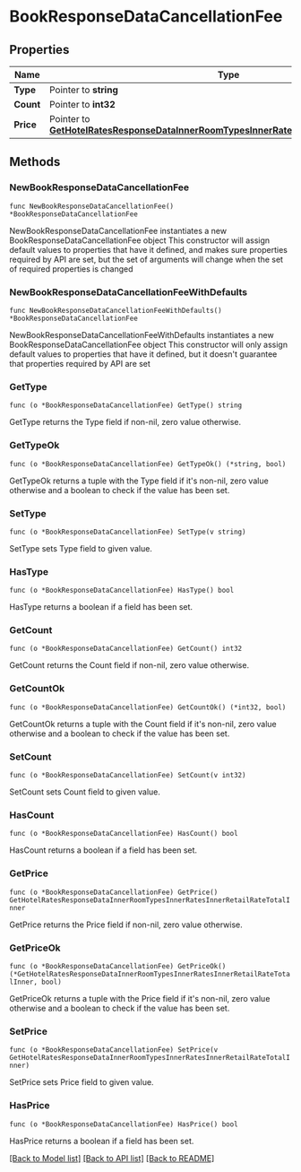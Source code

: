 # BookResponseDataCancellationFee

## Properties

Name | Type | Description | Notes
------------ | ------------- | ------------- | -------------
**Type** | Pointer to **string** |  | [optional] 
**Count** | Pointer to **int32** |  | [optional] 
**Price** | Pointer to [**GetHotelRatesResponseDataInnerRoomTypesInnerRatesInnerRetailRateTotalInner**](GetHotelRatesResponseDataInnerRoomTypesInnerRatesInnerRetailRateTotalInner.md) |  | [optional] 

## Methods

### NewBookResponseDataCancellationFee

`func NewBookResponseDataCancellationFee() *BookResponseDataCancellationFee`

NewBookResponseDataCancellationFee instantiates a new BookResponseDataCancellationFee object
This constructor will assign default values to properties that have it defined,
and makes sure properties required by API are set, but the set of arguments
will change when the set of required properties is changed

### NewBookResponseDataCancellationFeeWithDefaults

`func NewBookResponseDataCancellationFeeWithDefaults() *BookResponseDataCancellationFee`

NewBookResponseDataCancellationFeeWithDefaults instantiates a new BookResponseDataCancellationFee object
This constructor will only assign default values to properties that have it defined,
but it doesn't guarantee that properties required by API are set

### GetType

`func (o *BookResponseDataCancellationFee) GetType() string`

GetType returns the Type field if non-nil, zero value otherwise.

### GetTypeOk

`func (o *BookResponseDataCancellationFee) GetTypeOk() (*string, bool)`

GetTypeOk returns a tuple with the Type field if it's non-nil, zero value otherwise
and a boolean to check if the value has been set.

### SetType

`func (o *BookResponseDataCancellationFee) SetType(v string)`

SetType sets Type field to given value.

### HasType

`func (o *BookResponseDataCancellationFee) HasType() bool`

HasType returns a boolean if a field has been set.

### GetCount

`func (o *BookResponseDataCancellationFee) GetCount() int32`

GetCount returns the Count field if non-nil, zero value otherwise.

### GetCountOk

`func (o *BookResponseDataCancellationFee) GetCountOk() (*int32, bool)`

GetCountOk returns a tuple with the Count field if it's non-nil, zero value otherwise
and a boolean to check if the value has been set.

### SetCount

`func (o *BookResponseDataCancellationFee) SetCount(v int32)`

SetCount sets Count field to given value.

### HasCount

`func (o *BookResponseDataCancellationFee) HasCount() bool`

HasCount returns a boolean if a field has been set.

### GetPrice

`func (o *BookResponseDataCancellationFee) GetPrice() GetHotelRatesResponseDataInnerRoomTypesInnerRatesInnerRetailRateTotalInner`

GetPrice returns the Price field if non-nil, zero value otherwise.

### GetPriceOk

`func (o *BookResponseDataCancellationFee) GetPriceOk() (*GetHotelRatesResponseDataInnerRoomTypesInnerRatesInnerRetailRateTotalInner, bool)`

GetPriceOk returns a tuple with the Price field if it's non-nil, zero value otherwise
and a boolean to check if the value has been set.

### SetPrice

`func (o *BookResponseDataCancellationFee) SetPrice(v GetHotelRatesResponseDataInnerRoomTypesInnerRatesInnerRetailRateTotalInner)`

SetPrice sets Price field to given value.

### HasPrice

`func (o *BookResponseDataCancellationFee) HasPrice() bool`

HasPrice returns a boolean if a field has been set.


[[Back to Model list]](../README.md#documentation-for-models) [[Back to API list]](../README.md#documentation-for-api-endpoints) [[Back to README]](../README.md)


